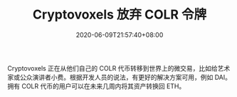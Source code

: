 ﻿---
title: "Cryptovoxels 放弃 COLR 令牌"
date: 2020-06-09T21:57:40+08:00
lastmod: 2020-06-09T16:45:40+08:00
draft: false
authors: ["Famous"]
description: "Cryptovoxels 正在从他们自己的 COLR 代币转移到世界上的微交易，比如给艺术家或公众演讲者小费。根据开发人员的说法，有更好的解决方案可用，例如 DAI。拥有 COLR 代币的用户可以在未来几周内将其资产转换回 ETH。"
featuredImage: "cryptovoxels-ditching-colr-token.png"
tags: ["Virtual World","虚拟世界","Play to Earn"]
categories: ["news"]
news: ["虚拟世界"]
weight: 
lightgallery: true
pinned: false
recommend: false
recommend1: false
---

Cryptovoxels 正在从他们自己的 COLR 代币转移到世界上的微交易，比如给艺术家或公众演讲者小费。根据开发人员的说法，有更好的解决方案可用，例如 DAI。拥有 COLR 代币的用户可以在未来几周内将其资产转换回 ETH。

<!--more-->

